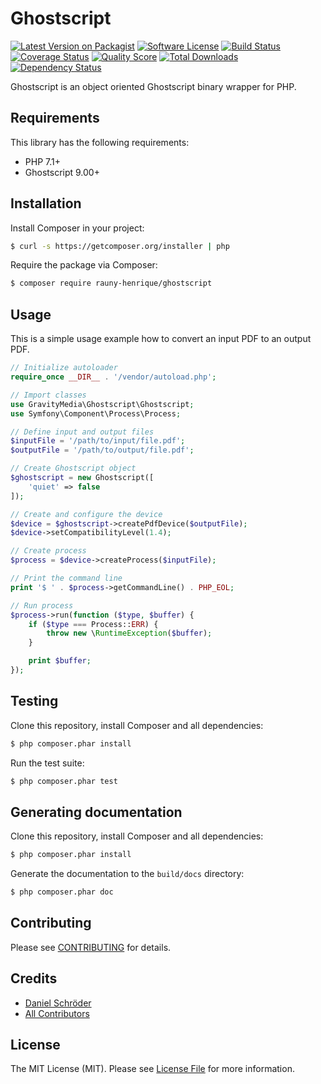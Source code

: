 # Ghostscript

[![Latest Version on Packagist](https://img.shields.io/packagist/v/gravitymedia/ghostscript.svg)](https://packagist.org/packages/gravitymedia/ghostscript)
[![Software License](https://img.shields.io/packagist/l/gravitymedia/ghostscript.svg)](LICENSE.md)
[![Build Status](https://img.shields.io/travis/GravityMedia/Ghostscript.svg)](https://travis-ci.org/GravityMedia/Ghostscript)
[![Coverage Status](https://img.shields.io/scrutinizer/coverage/g/GravityMedia/Ghostscript.svg)](https://scrutinizer-ci.com/g/GravityMedia/Ghostscript/code-structure)
[![Quality Score](https://img.shields.io/scrutinizer/g/GravityMedia/Ghostscript.svg)](https://scrutinizer-ci.com/g/GravityMedia/Ghostscript)
[![Total Downloads](https://img.shields.io/packagist/dt/gravitymedia/ghostscript.svg)](https://packagist.org/packages/gravitymedia/ghostscript)
[![Dependency Status](https://img.shields.io/versioneye/d/php/gravitymedia:ghostscript.svg)](https://www.versioneye.com/user/projects/54a6c25c27b014d85a000150)

Ghostscript is an object oriented Ghostscript binary wrapper for PHP.

## Requirements

This library has the following requirements:

 - PHP 7.1+
 - Ghostscript 9.00+

## Installation

Install Composer in your project:

```bash
$ curl -s https://getcomposer.org/installer | php
```

Require the package via Composer:

```bash
$ composer require rauny-henrique/ghostscript
```

## Usage

This is a simple usage example how to convert an input PDF to an output PDF. 

```php
// Initialize autoloader
require_once __DIR__ . '/vendor/autoload.php';

// Import classes
use GravityMedia\Ghostscript\Ghostscript;
use Symfony\Component\Process\Process;

// Define input and output files
$inputFile = '/path/to/input/file.pdf';
$outputFile = '/path/to/output/file.pdf';

// Create Ghostscript object
$ghostscript = new Ghostscript([
    'quiet' => false
]);

// Create and configure the device
$device = $ghostscript->createPdfDevice($outputFile);
$device->setCompatibilityLevel(1.4);

// Create process
$process = $device->createProcess($inputFile);

// Print the command line
print '$ ' . $process->getCommandLine() . PHP_EOL;

// Run process
$process->run(function ($type, $buffer) {
    if ($type === Process::ERR) {
        throw new \RuntimeException($buffer);
    }

    print $buffer;
});
```

## Testing

Clone this repository, install Composer and all dependencies:

```bash
$ php composer.phar install
```

Run the test suite:

```bash
$ php composer.phar test
```

## Generating documentation

Clone this repository, install Composer and all dependencies:

```bash
$ php composer.phar install
```

Generate the documentation to the `build/docs` directory:

```bash
$ php composer.phar doc
```

## Contributing

Please see [CONTRIBUTING](CONTRIBUTING.md) for details.

## Credits

- [Daniel Schröder](https://github.com/pCoLaSD)
- [All Contributors](../../contributors)

## License

The MIT License (MIT). Please see [License File](LICENSE.md) for more information.
